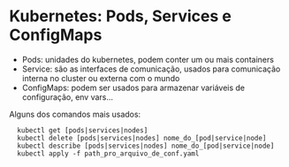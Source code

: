 # Kubernetes: Pods, Services e ConfigMaps

- Pods: unidades do kubernetes, podem conter um ou mais containers
- Service: são as interfaces de comunicação, usados para comunicação interna no cluster ou externa com o mundo
- ConfigMaps: podem ser usados para armazenar variáveis de configuração, env vars...

 Alguns dos comandos mais usados:
```
  kubectl get [pods|services|nodes]
  kubectl delete [pods|services|nodes] nome_do_[pod|service|node]
  kubectl describe [pods|services|nodes] nome_do_[pod|service|node]
  kubectl apply -f path_pro_arquivo_de_conf.yaml
```